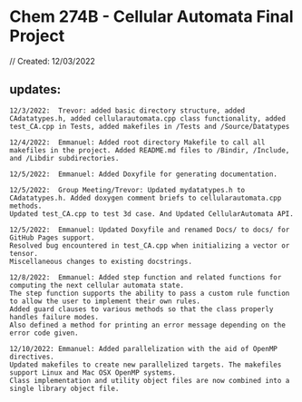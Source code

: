 # Chem 274B - Cellular Automata Final Project
// Created: 12/03/2022

## updates:
    12/3/2022:  Trevor: added basic directory structure, added CAdatatypes.h, added cellularautomata.cpp class functionality, added test_CA.cpp in Tests, added makefiles in /Tests and /Source/Datatypes

    12/4/2022:  Emmanuel: Added root directory Makefile to call all makefiles in the project. Added README.md files to /Bindir, /Include, and /Libdir subdirectories.

    12/5/2022:  Emmanuel: Added Doxyfile for generating documentation.

    12/5/2022:  Group Meeting/Trevor: Updated mydatatypes.h to CAdatatypes.h. Added doxygen comment briefs to cellularautomata.cpp methods. 
    Updated test_CA.cpp to test 3d case. And Updated CellularAutomata API.

    12/5/2022:  Emmanuel: Updated Doxyfile and renamed Docs/ to docs/ for GitHub Pages support. 
    Resolved bug encountered in test_CA.cpp when initializing a vector or tensor. 
    Miscellaneous changes to existing docstrings.

    12/8/2022:  Emmanuel: Added step function and related functions for computing the next cellular automata state. 
    The step function supports the ability to pass a custom rule function to allow the user to implement their own rules.
    Added guard clauses to various methods so that the class properly handles failure modes. 
    Also defined a method for printing an error message depending on the error code given.

    12/10/2022: Emmanuel: Added parallelization with the aid of OpenMP directives. 
    Updated makefiles to create new parallelized targets. The makefiles support Linux and Mac OSX OpenMP systems.
    Class implementation and utility object files are now combined into a single library object file.
